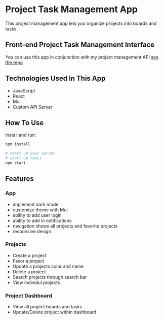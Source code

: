 # Project Task Management App

This project management app lets you organize projects into boards and tasks.

## Front-end Project Task Management Interface

You can use this app in conjunction with my project management API [see the repo](https://github.com/Khadaryussuf/project-management-app-frontend)

## Technologies Used In This App

- JavaScript
- React
- Mui
- Custom API Server

## How To Use

Install and run:

```sh
npm install

# start up your server
# start up react
npm start

```

## Features

### App

- implement dark mode
- customize theme with Mui
- ability to add user login
- ability to add in notifications
- navigation shows all projects and favorite projects
- responsive design

### Projects

- Create a project
- Favor a project
- Update a projects color and name
- Delete a project
- Search projects through search bar
- View individul projects

### Project Dashboard

- View all project boards and tasks
- Update/Delete project within dashboard


